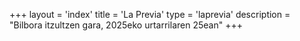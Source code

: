 +++
layout = 'index'
title = 'La Previa'
type = 'laprevia'
description = "Bilbora itzultzen gara, 2025eko urtarrilaren 25ean"
+++
